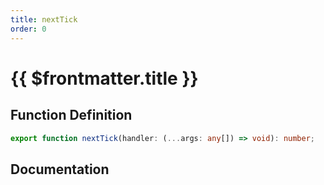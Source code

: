 ```yaml
---
title: nextTick
order: 0
---
```


# {{ $frontmatter.title }}

## Function Definition

```ts
export function nextTick(handler: (...args: any[]) => void): number;
```

## Documentation

<!--@include: ./parts/nextTick.md-->
